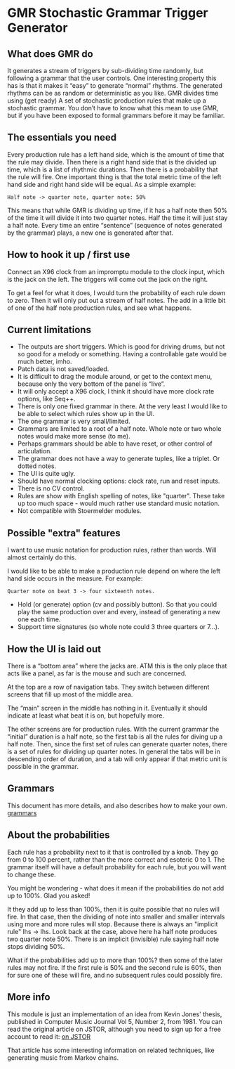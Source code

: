 # GMR Stochastic Grammar Trigger Generator

## What does GMR do

It generates a stream of triggers by sub-dividing time randomly,  but following a grammar that the user controls. One interesting property this has is that it makes it “easy” to generate “normal” rhythms. The generated rhythms can be as random or deterministic as you like.
GMR divides time using (get ready) A set of stochastic  production rules that make up a stochastic grammar. You don’t have to know what this mean to use GMR, but if you have been exposed to formal grammars before it may be familiar.

## The essentials you need

Every production rule has a left hand side, which is the amount of time that the rule may divide. Then there is a right hand side that is the divided up time, which is a list of rhythmic durations. Then there is a probability that the rule will fire. One important thing is that the  total metric time of the left hand side and right hand side will be equal.
As a simple example:

```text
Half note -> quarter note, quarter note: 50%
```

This means that while GMR is dividing up time, if it has a half note then 50% of the time it will divide it into two quarter notes. Half the time it will just stay a half note. Every time an entire “sentence” (sequence of notes generated by the grammar) plays, a new one is generated after that.

## How to hook it up / first use

Connect an X96 clock from an impromptu module to the clock input, which is the jack on the left. The triggers will come out the jack on the right.

To get a feel for what it does, I would turn the probability of each rule down to zero. Then it will only put out a stream of half notes. The add in a little bit of one of the half note production rules, and see what happens.

## Current limitations

* The outputs are short triggers. Which is good for driving drums, but not so good for a melody or something. Having a controllable gate would be much better, imho.
* Patch data is not saved/loaded.
* It is difficult to drag the module around, or get to the context menu, because only the very bottom of the panel is “live”.
* It will only accept a X96 clock, I think it should have more clock rate options, like Seq++.
* There is only one fixed grammar in there. At the very least I would like to be able to select which rules show up in the UI.
* The one grammar is very small/limited.
* Grammars are limited to a root of a half note. Whole note or two whole notes would make more sense (to me).
* Perhaps grammars should be able to have reset, or other control of articulation.
* The grammar does not have a way to generate tuples, like a triplet. Or dotted notes.
* The UI is quite ugly.
* Should have normal clocking options: clock rate, run and reset inputs.
* There is no CV control.
* Rules are show with English spelling of notes, like "quarter". These take up too much space - would much rather use standard music notation.
* Not compatible with Stoermelder modules.

## Possible "extra" features

I want to use music notation for production rules, rather than words. Will almost certainly do this.

I would like to be able to make a production rule depend on where the left hand side occurs in the measure. For example:

```text
Quarter note on beat 3 -> four sixteenth notes.
```

* Hold (or generate) option (cv and possibly button). So that you could play the same production over and every, instead of generating a new one each time.
* Support time signatures (so whole note could 3 three quarters or 7...).

## How the UI is laid out

There is a “bottom area” where the jacks are. ATM this is the only place that acts like a panel, as far is the mouse and such are concerned.

At the top are a row of navigation tabs. They switch between different screens that fill up most of the middle area.

The “main” screen in the middle has nothing in it. Eventually it should indicate at least what beat it is on, but hopefully more.

The other screens are for production rules. With the current grammar the “initial” duration is a half note, so the first tab is all the rules for diving up a half note. Then, since the first set of rules can generate quarter notes, there is a set of rules for dividing up quarter notes.
In general the tabs will be in descending order of duration, and a tab will only appear if that metric unit is possible in the grammar.

## Grammars

This document has more details, and also describes how to make your own. [grammars](./gmr-custom.md)

## About the probabilities

Each rule has a probability next to it that is controlled by a knob. They go from 0 to 100 percent, rather than the more correct and esoteric 0 to 1. The grammar itself will have a default probability for each rule, but you will want to change these.

You might be wondering - what does it mean if the probabilities do not add up to 100%. Glad you asked!

It they add up to less than 100%, then it is quite possible that no rules will fire. In that case, then the dividing of note into smaller and smaller intervals using more and more rules will stop. Because there is always an "implicit rule" lhs -> lhs. Look back at the case, above here ha half note produces two quarter note 50%. There is an implicit (invisible) rule saying half note stops dividing 50%.

What if the probabilities add up to more than 100%? then some of the later rules may not fire. If the first rule is 50% and the second rule is 60%, then for sure one of these will fire, and no subsequent rules could possibly fire.

## More info

This module is just an implementation of an idea from Kevin Jones' thesis, published in Computer Music Journal Vol 5, Number 2, from 1981. You can read the original article on JSTOR, although you need to sign up for a free account to read it: [on JSTOR](https://www.jstor.org/stable/3679879?seq=1#metadata_info_tab_contents)

That article has some interesting information on related techniques, like generating music from Markov chains.
